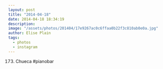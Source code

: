 ```yaml
---
layout: post
title: "2014-04-18"
date: 2014-04-18 18:34:19
description: 
image: "/assets/photos/201404/17e9267ac0c6ffaa0b22f3c810ab0e0a.jpg"
author: Elise Plain
tags: 
  - photos
  - instagram
---
```


173. Chueca #pianobar
<p></p>
